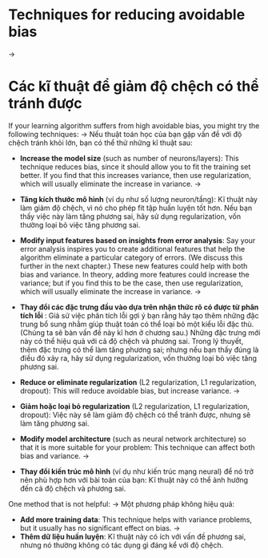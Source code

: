 # Techniques for reducing avoidable bias
->
# Các kĩ thuật để giảm độ chệch có thể tránh được

If your learning algorithm suffers from high avoidable bias, you might try the following techniques:
->
Nếu thuật toán học của bạn gặp vấn đề với độ chệch tránh khỏi lớn, bạn có thể thử những kĩ thuật sau:

* **Increase the model size** ​(such as number of neurons/layers): This technique reduces bias, since it should allow you to fit the training set better. If you find that this increases variance, then use regularization, which will usually eliminate the increase in variance.
->
* **Tăng kích thước mô hình** (ví dụ như số lượng neuron/tầng): Kĩ thuật này làm giảm độ chệch, vì nó cho phép fit tập huấn luyện tốt hơn. Nếu bạn thấy việc này làm tăng phương sai, hãy sử dụng regularization, vốn thường loại bỏ việc tăng phương sai.


* **Modify input features based on insights from error analysis​**: Say your error analysis inspires you to create additional features that help the algorithm eliminate a particular category of errors. (We discuss this further in the next chapter.) These new features could help with both bias and variance. In theory, adding more features could increase the variance; but if you find this to be the case, then use regularization, which will usually eliminate the increase in variance.
->
* **Thay đổi các đặc trưng đầu vào dựa trên nhận thức rõ có được từ phân tích lỗi ​**: Giả sử việc phân tích lỗi gợi ý bạn rằng hãy tạo thêm những đặc trung bổ sung nhằm giúp thuật toán có thể loại bỏ một kiểu lỗi đặc thù. (Chúng ta sẽ bàn vấn đề này kĩ hơn ở chương sau.) Những đặc trưng mới này có thể hiệu quả với cả độ chệch và phương sai. Trong lý thuyết, thêm đặc trưng có thể làm tăng phương sai; nhưng nếu bạn thấy đúng là điều đó xảy ra, hãy sử dụng regularization, vốn thường loại bỏ việc tăng phương sai.

* **Reduce or eliminate regularization​** (L2 regularization, L1 regularization, dropout): This will reduce avoidable bias, but increase variance.
->
* **Giảm hoặc loại bỏ regularization​** (L2 regularization, L1 regularization, dropout): Việc này sẽ làm giảm độ chệch có thể tránh được, nhưng sẽ làm tăng phương sai.

* **Modify model architecture​** (such as neural network architecture) so that it is more suitable for your problem: This technique can affect both bias and variance.
->
* **Thay đổi kiến trúc mô hình** (ví dụ như kiến trúc mạng neural) để nó trở nên phù hợp hơn với bài toán của bạn: Kĩ thuật này có thể ảnh hưởng đến cả độ chệch và phương sai.

One method that is not helpful:
->
Một phương pháp không hiệu quả:

* **Add more training data​**: This technique helps with variance problems, but it usually has no significant effect on bias.
->
* **Thêm dữ liệu huấn luyện​**: Kĩ thuật này có ích với vấn đề  phương sai, nhưng nó thường không có tác dụng gì đáng kể với độ chệch.
